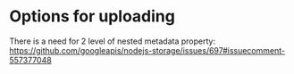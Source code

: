 # Options for uploading

There is a need for 2 level of nested metadata property:
https://github.com/googleapis/nodejs-storage/issues/697#issuecomment-557377048 